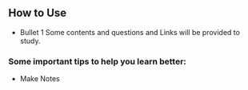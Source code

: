 ## How to Use

* Bullet 1 Some contents and questions and Links will be provided to study. 

### Some important tips to help you learn better:
- Make Notes
